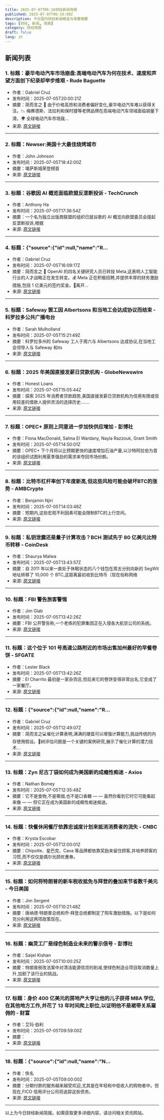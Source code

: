```yaml
---
title: 2025-07-07T06:16财经新闻简报
published: 2025-07-07T06:16:00Z
description: 今日国内财经新闻精选与简要摘要
tags: [财经, 新闻, 简报]
category: 财经简报
draft: false
lang: zh
---
```


## 新闻列表

### 1. 标题：豪华电动汽车市场崩盘:高端电动汽车为何在技术、速度和声望方面创下纪录却举步维艰 - Rude Baguette
- 作者：Gabriel Cruz
- 发布时间：2025-07-05T20:00:21Z
- 摘要：简而言之 🚗 由于价格高昂和消费者偏好变化,豪华电动汽车难以获得关注。📉 梅赛德斯、法拉利和保时捷等老牌品牌在高端电动汽车领域面临销量下滑。🌍 全球电动汽车市场我…
- 来源: [原文链接](https://www.rudebaguette.com/en/2025/07/luxury-ev-meltdown-why-high-end-electric-cars-are-struggling-despite-record-tech-speed-and-prestige/)

---

### 2. 标题：Newser:美国十大最佳烧烤城市
- 作者：John Johnson
- 发布时间：2025-07-05T18:42:00Z
- 摘要：堪萨斯城荣登榜首
- 来源: [原文链接](https://www.newser.com/story/371309/10-best-bbq-cities-in-us.html)

---

### 3. 标题：谷歌因 AI 概览面临欧盟反垄断投诉 - TechCrunch
- 作者：Anthony Ha
- 发布时间：2025-07-05T17:36:54Z
- 摘要：一个名为独立出版商联盟的组织已就谷歌的 AI 概览向欧盟委员会提起反垄断投诉,根据
- 来源: [原文链接](https://techcrunch.com/2025/07/05/google-faces-eu-antitrust-complaint-over-ai-overviews/)

---

### 4. 标题：{"source":{"id":null,"name":"R...
- 作者：Gabriel Cruz
- 发布时间：2025-07-05T16:09:17Z
- 摘要：简而言之 🚀 OpenAI 的四名关键研究人员已转投 Meta,这表明人工智能行业的人才战略正在发生转变。💰 Meta 正在积极招聘,并提供丰厚的财务激励措施,包括 1 亿美元的签约奖金。🧠离开…
- 来源: [原文链接](https://www.rudebaguette.com/en/2025/07/were-watching-a-brain-drain-in-real-time-openai-hit-hard-as-4-top-researchers-defect-to-rival-tech-giant-meta/)

---

### 5. 标题：Safeway 罢工因 Albertsons 和当地工会达成协议而结束 - 科罗拉多公共广播电台
- 作者：Sarah Mulholland
- 发布时间：2025-07-05T15:21:49Z
- 摘要：科罗拉多州的 Safeway 工人于周六与 Albertsons 达成协议,在当地工会领导人与 Safeway 和its
- 来源: [原文链接](https://www.cpr.org/2025/07/05/safeway-workers-strike-deal/)

---

### 6. 标题：2025 年美国直接发薪日贷款机构 - GlobeNewswire
- 作者：Honest Loans
- 发布时间：2025-07-05T15:05:44Z
- 摘要：探索 2025 年消费者贷款趋势,美国直接发薪日贷款机构为信用有限或信用较差的借款人提供灵活的选择历史.......
- 来源: [原文链接](https://www.globenewswire.com/news-release/2025/07/05/3110552/0/en/Direct-Payday-Loan-Lenders-in-the-US-for-2025.html)

---

### 7. 标题：OPEC+ 原则上同意进一步加快供应增加 - 彭博社
- 作者：Fiona MacDonald, Salma El Wardany, Nayla Razzouk, Grant Smith
- 发布时间：2025-07-05T14:50:01Z
- 摘要：OPEC+ 下个月将以比预期更快的速度增加石油产量,以沙特阿拉伯为首的该组织试图利用夏季强劲的需求来夺回市场份额。
- 来源: [原文链接](https://www.bloomberg.com/news/articles/2025-07-05/opec-agrees-in-principle-to-speed-up-supply-increases-further)

---

### 8. 标题：比特币杠杆率创下年度新高,但这些风险可能会破坏BTC的涨势 - AMBCrypto
- 作者：Benjamin Njiri
- 发布时间：2025-07-05T14:03:48Z
- 摘要：短期内,这些宏观不利因素可能会限制BTC的上行空间。
- 来源: [原文链接](https://ambcrypto.com/bitcoin-leverage-hits-yearly-high-yet-these-risks-could-derail-btcs-rally/)

---

### 9. 标题：私钥泄露还是量子计算攻击？BCH 测试先于 80 亿美元比特币转移 - CoinDesk
- 作者：Shaurya Malwa
- 发布时间：2025-07-05T13:43:57Z
- 摘要：自 2011 年以来一直处于休眠状态的八个钱包在周五分别向新的 SegWit 地址转移了 10,000 个 BTC,这距离最初收到比特币（现在俗称网络
- 来源: [原文链接](https://www.coindesk.com/markets/2025/07/05/8b-btc-movements-may-have-been-preceded-by-covert-bitcoin-cash-test)

---

### 10. 标题：FBI 警告旅客警惕
- 作者：Jim Glab
- 发布时间：2025-07-05T13:42:26Z
- 摘要：FBI 公开警告称,一个老练的犯罪集团正在入侵各大航空公司的系统。
- 来源: [原文链接](https://www.sfgate.com/travel/article/fbi-warns-travelers-scattered-spiders-airlines-20415995.php)

---

### 11. 标题：这个位于 101 号高速公路附近的市场出售加州最好的早餐卷饼 - SFGATE
- 作者：Lester Black
- 发布时间：2025-07-05T13:42:26Z
- 摘要：El Charrito 最初是一家杂货店,但后来它的卷饼变得非常出名,它变成了一家餐厅。
- 来源: [原文链接](https://www.sfgate.com/food/article/el-charrito-salinas-california-breakfast-burrito-20417579.php)

---

### 12. 标题：{"source":{"id":null,"name":"R...
- 作者：Gabriel Cruz
- 发布时间：2025-07-05T12:49:07Z
- 摘要：简而言之💻催化计算表明,满满的硬盘可以增强计算能力,挑战传统的内存使用假设。🧩树评估问题是一个关键的案例研究,展示了催化计算的潜力技术…
- 来源: [原文链接](https://www.rudebaguette.com/en/2025/07/we-thought-it-would-slow-things-down-experts-reveal-how-a-full-hard-drive-can-actually-boost-your-computers-performance/)

---

### 13. 标题：Zyn 尼古丁袋如何成为美国新的成瘾性痴迷 - Axios
- 作者：Nathan Bomey
- 发布时间：2025-07-05T12:35:48Z
- 摘要：它不是食物,不是嚼烟,也不是口香糖 — — 虽然你看到它时它可能看起来像 — — 但它正在成为美国新的成瘾性痴迷痴迷。
- 来源: [原文链接](https://www.axios.com/2025/07/05/zyn-nicotine-pouches-philip-morris-international)

---

### 14. 标题：快餐休闲餐厅依靠忠诚度计划来抵消消费者的流失 - CNBC
- 作者：Krysta Escobar
- 发布时间：2025-07-05T12:00:01Z
- 摘要：Chipotle、星巴克、Cava 等品牌都依靠奖励来留住顾客,并培养顾客的习惯,而不仅仅是偶尔光顾优惠券。
- 来源: [原文链接](https://www.cnbc.com/2025/07/05/fast-casual-restaurants-lean-on-loyalty-programs-amid-consumer-pullback.html)

---

### 15. 标题：如何将特朗普的新车税收抵免与拜登的叠加来节省数千美元 - 今日美国
- 作者：Jim Sergent
- 发布时间：2025-07-05T10:21:48Z
- 摘要：唐纳德·特朗普总统和乔·拜登总统都制定了购车激励措施。以下是如何充分利用这两项政策现在。
- 来源: [原文链接](https://www.usatoday.com/story/graphics/2025/07/05/trump-big-beautiful-bill-car-tax-credits/84450714007/)

---

### 16. 标题：幽灵工厂是绿色制造业未来的警示信号 - 彭博社
- 作者：Saijel Kishan
- 发布时间：2025-07-05T10:00:25Z
- 摘要：特朗普税改法案中对清洁能源信贷的削减,使绿色制造业项目取消数量上升,加剧了该行业的挑战。
- 来源: [原文链接](https://www.bloomberg.com/news/features/2025-07-05/ghost-factories-are-a-warning-sign-for-green-manufacturing-s-future)

---

### 17. 标题：身价 400 亿美元的房地产大亨让他的儿子获得 MBA 学位,在其他地方工作,并花了 13 年时间爬上职位,以证明他不是裙带关系雇佣的 - 财富
- 作者：艾玛·伯利
- 发布时间：2025-07-05T09:59:00Z
- 摘要：
- 来源: [原文链接](https://fortune.com/2025/07/05/related-group-ceo-jorge-perez-succession-planning-sons-ceo-mba-real-estate/)

---

### 18. 标题：{"source":{"id":null,"name":"N...
- 作者：佚名
- 发布时间：2025-07-05T09:00:00Z
- 摘要：分期付款的服务越来越受欢迎,尤其是在年轻和中低收入的购物者中。但现在,FICO 信用评分公司将追踪这些债务。
- 来源: [原文链接](https://www.npr.org/2025/07/05/nx-s1-5448793/credit-score-fico-buy-now-pay-later-affirm-klarna)

---


以上为今日财经新闻简报。如需获取更多详细内容，请访问相关资讯网站。